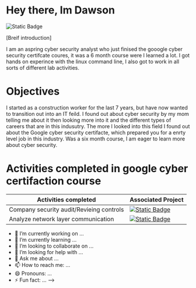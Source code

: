  # Hey there, Im Dawson
![Static Badge](https://img.shields.io/badge/Linkedin--white--blue?logoColor=blue&label=LINKEDIN&labelColor=blue&color=blue&link=https%3A%2F%2Fwww.linkedin.com%2Fin%2Fdawson-henrie-a18021359%2F)



[Breif introduction]

I am an aspring cyber security analyst who just finised the gooogle cyber security certifcate coures, it was a 6 month course were I learned a lot.  I got hands on experince with the linux command line, I also got to work in all sorts of different lab activities.

# Objectives

I started as a construction worker for the last 7 years, but have now wanted to transition out into an IT feild.  I found out about cyber security by my mom telling me about it then looking more into it and the different types of careers that are in this indusutry.  The more I looked into this field I found out about the Google cyber security certifacte, which prepared you for a enrty level job in this industry.  Was a six month course, I am eager to learn more about cyber security.

# Activities completed in google cyber certifaction course

| Activities completed                                      | Associated Project|
|-----------------------------------------------------------|-------------------|
|Company security audit/Revieing controls                   |[![Static Badge](https://img.shields.io/badge/audit--black)](file:///C:/Users/dawso/Downloads/_Controls-and-compliance-checklist%20(1).pdf)
|Analyze network layer communication                        |[![Static Badge](https://img.shields.io/badge/network%20traffic%20incident%20report--black)](https://view.officeapps.live.com/op/view.aspx?src=https%3A%2F%2Fraw.githubusercontent.com%2Fdawsonwh68%2Fdawsonwh68%2Frefs%2Fheads%2Fmain%2F-incident-report-network-traffic-analysis.docx&wdOrigin=BROWSELINK)




- 🔭 I’m currently working on ...
- 🌱 I’m currently learning ...
- 👯 I’m looking to collaborate on ...
- 🤔 I’m looking for help with ...
- 💬 Ask me about ...
- 📫 How to reach me: ...
- 😄 Pronouns: ...
- ⚡ Fun fact: ...
-->
